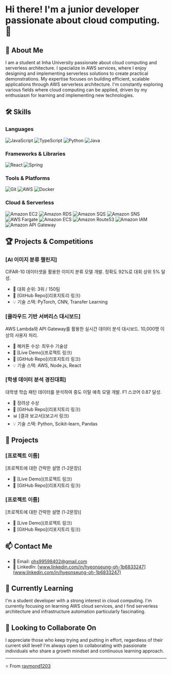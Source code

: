 # Hi there! I'm a junior developer passionate about cloud computing. 👋

## 🚀 About Me
I am a student at Inha University passionate about cloud computing and serverless architecture. 
I specialize in AWS services, where I enjoy designing and implementing serverless solutions to create practical demonstrations. 
My expertise focuses on building efficient, scalable applications through AWS serverless architecture. 
I'm constantly exploring various fields where cloud computing can be applied, driven by my enthusiasm for learning and implementing new technologies.

## 🛠️ Skills
### Languages
![JavaScript](https://img.shields.io/badge/-JavaScript-F7DF1E?style=flat-square&logo=javascript&logoColor=black)
![TypeScript](https://img.shields.io/badge/-TypeScript-3178C6?style=flat-square&logo=typescript&logoColor=white)
![Python](https://img.shields.io/badge/-Python-3776AB?style=flat-square&logo=python&logoColor=white)
![Java](https://img.shields.io/badge/-Java-007396?style=flat-square&logo=java&logoColor=white)
<!-- 사용하는 언어에 맞게 수정하세요 -->

### Frameworks & Libraries
![React](https://img.shields.io/badge/-React-61DAFB?style=flat-square&logo=react&logoColor=black)
![Spring](https://img.shields.io/badge/-Spring-6DB33F?style=flat-square&logo=spring&logoColor=white)
<!-- 사용하는 프레임워크/라이브러리에 맞게 수정하세요 -->

### Tools & Platforms
![Git](https://img.shields.io/badge/-Git-F05032?style=flat-square&logo=git&logoColor=white)
![AWS](https://img.shields.io/badge/-AWS-232F3E?style=flat-square&logo=amazon-aws&logoColor=white)
![Docker](https://img.shields.io/badge/-Docker-2496ED?style=flat-square&logo=docker&logoColor=white)

### Cloud & Serverless
![Amazon EC2](https://img.shields.io/badge/-EC2-232F3E?style=flat-square&logo=amazon-ec2&logoColor=white)
![Amazon RDS](https://img.shields.io/badge/-RDS-527FFF?style=flat-square&logo=amazon-rds&logoColor=white)
![Amazon SQS](https://img.shields.io/badge/-SQS-FF4F8B?style=flat-square&logo=amazon-sqs&logoColor=white)
![Amazon SNS](https://img.shields.io/badge/-SNS-FF9900?style=flat-square&logo=amazon-sns&logoColor=white)
![AWS Fargate](https://img.shields.io/badge/-Fargate-0080FF?style=flat-square&logo=aws-fargate&logoColor=white)
![Amazon ECS](https://img.shields.io/badge/-ECS-FF9900?style=flat-square&logo=amazon-ecs&logoColor=white)
![Amazon Route53](https://img.shields.io/badge/-Route53-8C4FFF?style=flat-square&logo=amazon-route53&logoColor=white)
![Amazon IAM](https://img.shields.io/badge/-IAM-232F3E?style=flat-square&logo=amazon-iam&logoColor=white)
![Amazon API Gateway](https://img.shields.io/badge/-API%20Gateway-FF4F8B?style=flat-square&logo=amazon-api-gateway&logoColor=white)
<!-- 사용하는 도구에 맞게 수정하세요 -->

## 🏆 Projects & Competitions
### [AI 이미지 분류 챌린지]
CIFAR-10 데이터셋을 활용한 이미지 분류 모델 개발. 정확도 92%로 대회 상위 5% 달성.
- 🥇 대회 순위: 3위 / 150팀
- 🔗 [GitHub Repo](리포지토리 링크)
- 💡 기술 스택: PyTorch, CNN, Transfer Learning

### [클라우드 기반 서버리스 대시보드]
AWS Lambda와 API Gateway를 활용한 실시간 데이터 분석 대시보드. 10,000명 이상의 사용자 처리.
- 🥈 해커톤 수상: 최우수 기술상
- 🔗 [Live Demo](프로젝트 링크)
- 🔗 [GitHub Repo](리포지토리 링크)
- 💡 기술 스택: AWS, Node.js, React

### [학생 데이터 분석 경진대회]
대학생 학습 패턴 데이터를 분석하여 중도 이탈 예측 모델 개발. F1 스코어 0.87 달성.
- 🏅 장려상 수상
- 🔗 [GitHub Repo](리포지토리 링크)
- 📊 [결과 보고서](보고서 링크)
- 💡 기술 스택: Python, Scikit-learn, Pandas

## 🔭 Projects
### [프로젝트 이름]
[프로젝트에 대한 간략한 설명 (1-2문장)]
- 🔗 [Live Demo](프로젝트 링크)
- 🔗 [GitHub Repo](리포지토리 링크)

### [프로젝트 이름]
[프로젝트에 대한 간략한 설명 (1-2문장)]
- 🔗 [Live Demo](프로젝트 링크)
- 🔗 [GitHub Repo](리포지토리 링크)


## 📫 Contact Me
- 📧 Email: [ohs99598402@gmail.com](mailto:ohs99598402@gmail.com)
- 💼 LinkedIn: [www.linkedin.com/in/hyeonseung-oh-1b6833247](www.linkedin.com/in/hyeonseung-oh-1b6833247)

## 🌱 Currently Learning
I'm a student developer with a strong interest in cloud computing. I'm currently focusing on learning AWS cloud services, and I find serverless architecture and infrastructure automation particularly fascinating.

## 👯 Looking to Collaborate On
I appreciate those who keep trying and putting in effort, regardless of their current skill level! I'm always open to collaborating with passionate individuals who share a growth mindset and continuous learning approach.

---

⭐️ From [raymond1203](https://github.com/raymond1203)
